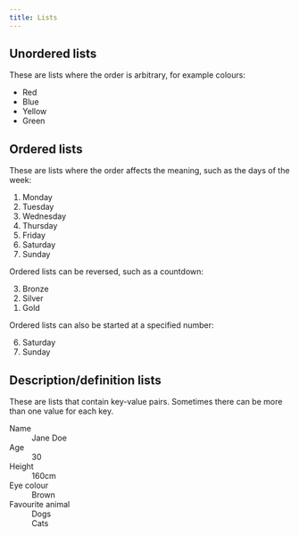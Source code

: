 ```yaml
---
title: Lists
---
```


<h2>Unordered lists</h2>

<p>These are lists where the order is arbitrary, for example colours:</p>
<ul>
    <li>Red</li>
    <li>Blue</li>
    <li>Yellow</li>
    <li>Green</li>
</ul>

<h2>Ordered lists</h2>

<p>These are lists where the order affects the meaning, such as the days of the week:</p>
<ol>
    <li>Monday</li>
    <li>Tuesday</li>
    <li>Wednesday</li>
    <li>Thursday</li>
    <li>Friday</li>
    <li>Saturday</li>
    <li>Sunday</li>
</ol>

<p>Ordered lists can be reversed, such as a countdown:</p>
<ol reversed>
    <li>Bronze</li>
    <li>Silver</li>
    <li>Gold</li>
</ol>

<p>Ordered lists can also be started at a specified number:</p>
<ol start="6">
    <li>Saturday</li>
    <li>Sunday</li>
</ol>



<h2>Description/definition lists</h2>

<p>These are lists that contain key-value pairs. Sometimes there can be more than one value for each key.</p>
<dl>
    <dt>Name</dt>
        <dd>Jane Doe</dd>
    <dt>Age</dt>
        <dd>30</dd>
    <dt>Height</dt>
        <dd>160cm</dd>
    <dt>Eye colour</dt>
        <dd>Brown</dd>
    <dt>Favourite animal</dt>
        <dd>Dogs</dd>
        <dd>Cats</dd>
</dl>
